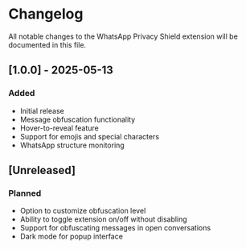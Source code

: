 # Changelog

All notable changes to the WhatsApp Privacy Shield extension will be documented in this file.

## [1.0.0] - 2025-05-13

### Added

- Initial release
- Message obfuscation functionality
- Hover-to-reveal feature
- Support for emojis and special characters
- WhatsApp structure monitoring

## [Unreleased]

### Planned

- Option to customize obfuscation level
- Ability to toggle extension on/off without disabling
- Support for obfuscating messages in open conversations
- Dark mode for popup interface
